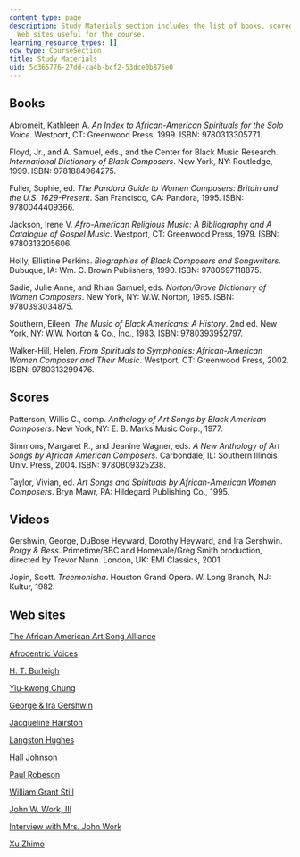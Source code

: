 ```yaml
---
content_type: page
description: Study Materials section includes the list of books, scored, videos, and
  Web sites useful for the course.
learning_resource_types: []
ocw_type: CourseSection
title: Study Materials
uid: 5c365776-27dd-ca4b-bcf2-53dce0b876e0
---
```


Books
-----

Abromeit, Kathleen A. _An Index to African-American Spirituals for the Solo Voice_. Westport, CT: Greenwood Press, 1999. ISBN: 9780313305771.

Floyd, Jr., and A. Samuel, eds., and the Center for Black Music Research. _International Dictionary of Black Composers_. New York, NY: Routledge, 1999. ISBN: 9781884964275.

Fuller, Sophie, ed. _The Pandora Guide to Women Composers: Britain and the U.S. 1629-Present_. San Francisco, CA: Pandora, 1995. ISBN: 9780044409366.

Jackson, Irene V. _Afro-American Religious Music: A Bibliography and A Catalogue of Gospel Music_. Westport, CT: Greenwood Press, 1979. ISBN: 9780313205606.

Holly, Ellistine Perkins. _Biographies of Black Composers and Songwriters_. Dubuque, IA: Wm. C. Brown Publishers, 1990. ISBN: 9780697118875.

Sadie, Julie Anne, and Rhian Samuel, eds. _Norton/Grove Dictionary of Women Composers_. New York, NY: W.W. Norton, 1995. ISBN: 9780393034875.

Southern, Eileen. _The Music of Black Americans: A History_. 2nd ed. New York, NY: W.W. Norton & Co., Inc., 1983. ISBN: 9780393952797.

Walker-Hill, Helen. _From Spirituals to Symphonies: African-American Women Composer and Their Music_. Westport, CT: Greenwood Press, 2002. ISBN: 9780313299476.

Scores
------

Patterson, Willis C., comp. _Anthology of Art Songs by Black American Composers_. New York, NY: E. B. Marks Music Corp., 1977.

Simmons, Margaret R., and Jeanine Wagner, eds. _A New Anthology of Art Songs by African American Composers_. Carbondale, IL: Southern Illinois Univ. Press, 2004. ISBN: 9780809325238.

Taylor, Vivian, ed. _Art Songs and Spirituals by African-American Women Composers_. Bryn Mawr, PA: Hildegard Publishing Co., 1995.

Videos
------

Gershwin, George, DuBose Heyward, Dorothy Heyward, and Ira Gershwin. _Porgy & Bess_. Primetime/BBC and Homevale/Greg Smith production, directed by Trevor Nunn. London, UK: EMI Classics, 2001.

Jopin, Scott. _Treemonisha_. Houston Grand Opera. W. Long Branch, NJ: Kultur, 1982.

Web sites
---------

[The African American Art Song Alliance](http://www.darryltaylor.com/alliance/)

[Afrocentric Voices](http://afrovoices.com/)

[H. T. Burleigh](http://afrovoices.com/burleigh.html)

[Yiu-kwong Chung](http://www.cykusic.com/Ebio%20flash.htm)

[George & Ira Gershwin](http://gershwin.com/)

[Jacqueline Hairston](https://www.newmusicusa.org/profile/jhairs/)

[Langston Hughes](http://www.poets.org/poet.php/prmPID/83)

[Hall Johnson](http://afrovoices.com/hjohnson.html)

[Paul Robeson](http://www.pbs.org/wnet/americanmasters/paul-robeson-about-the-actor/66/)

[William Grant Still](http://williamgrantstill.com/)

[John W. Work, III](http://www.tnstate.edu/library/digital/work.htm)

[Interview with Mrs. John Work](https://web.archive.org/web/20101129031810/http://www.umich.edu/~afroammu/standifer/work.html)

[Xu Zhimo](http://www.britannica.com/EBchecked/topic/273976/Xu-Zhimo)